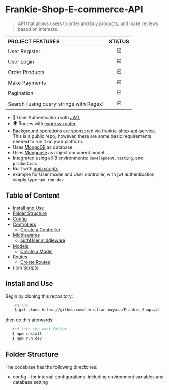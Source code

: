 # Frankie-Shop-E-commerce-API

> API that allows users to order and buy products, and make reviews based on interests.

| PROJECT FEATURES                        |         STATUS          |
| :-------------------------------------- | :---------------------: |
| User Register                           | :ballot_box_with_check: |
| User Login                              | :ballot_box_with_check: |
| Order Products                          | :ballot_box_with_check: |
| Make Payments                           | :ballot_box_with_check: |
| Pagination                              | :ballot_box_with_check: |
| Search (using query strings with Regex) | :ballot_box_with_check: |

- :key: User Authentication with [JWT](https://jwt.io/)
- :earth_africa: Routes with [express-router](https://expressjs.com/en/guide/routing.html)
- Background operations are sponsored via [frankie-shop-api-service](https://github.com/christian-bayata/Frankie_Shop.git). This is a public repo, however, there are some basic requirements needed to run it on your platform.
- Uses [MongoDB](https://www.mongodb.com) as database.
- Uses [Mongoose](https://mongoosejs.com) as object document model.
- Integrated using all 3 environments: `development`, `testing`, and `production`.
- Built with [npm scripts](#npm-scripts).
- example for User model and User controller, with jwt authentication, simply type `npm run dev`.

## Table of Content

- [Install and Use](#install-and-use)
- [Folder Structure](#folder-structure)
- [Config](#config)
- [Controllers](#controllers)
  - [Create a Controller](#create-a-controller)
- [Middlewares](#middlewares)
  - [authUser.middleware](#authUserMiddleware)
- [Models](#models)
  - [Create a Model](#create-a-model)
- [Routes](#routes)
  - [Create Routes](#create-routes)
- [npm Scripts](#npm-scripts)

## Install and Use

Begin by cloning this repository:

```sh
    #HTTPS
    $ git clone https://github.com/christian-bayata/Frankie_Shop.git
```

then do this aferwards:

```sh
   #cd into the root Folder
   $ npm install
   $ npm run dev
```

## Folder Structure

The codebase has the following directories:

- config - for internal configurations, including environment variables and database setting
